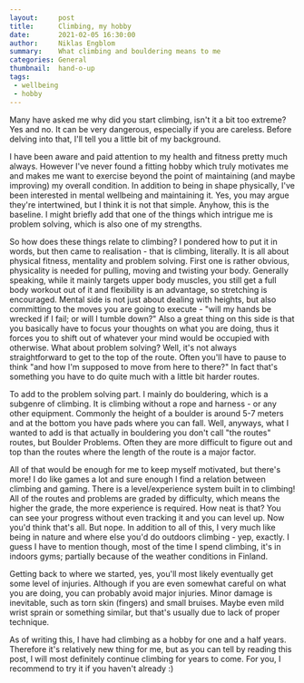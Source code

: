 ```yaml
---
layout:     post
title:      Climbing, my hobby
date:       2021-02-05 16:30:00
author:     Niklas Engblom
summary:    What climbing and bouldering means to me
categories: General
thumbnail:  hand-o-up
tags:
 - wellbeing
 - hobby
---
```


Many have asked me why did you start climbing, isn't it a bit too extreme? Yes and no. It can be very dangerous, especially if you are careless. Before delving into that, I'll tell you a little bit of my background.

I have been aware and paid attention to my health and fitness pretty much always. However I've never found a fitting hobby which truly motivates me and makes me want to exercise beyond the point of maintaining (and maybe improving) my overall condition. In addition to being in shape physically, I've been interested in mental wellbeing and maintaining it. Yes, you may argue they're intertwined, but I think it is not that simple. Anyhow, this is the baseline. I might briefly add that one of the things which intrigue me is problem solving, which is also one of my strengths.

So how does these things relate to climbing? I pondered how to put it in words, but then came to realisation - that is climbing, literally. It is all about physical fitness, mentality and problem solving. First one is rather obvious, physicality is needed for pulling, moving and twisting your body. Generally speaking, while it mainly targets upper body muscles, you still get a full body workout out of it and flexibility is an advantage, so stretching is encouraged.  Mental side is not just about dealing with heights, but also committing to the moves you are going to execute - "will my hands be wrecked if I fail; or will I tumble down?" Also a great thing on this side is that you basically have to focus your thoughts on what you are doing, thus it forces you to shift out of whatever your mind would be occupied with otherwise. What about problem solving? Well, it's not always straightforward to get to the top of the route. Often you'll have to pause to think "and how I'm supposed to move from here to there?" In fact that's something you have to do quite much with a little bit harder routes.

To add to the problem solving part. I mainly do bouldering, which is a subgenre of climbing. It is climbing without a rope and harness - or any other equipment. Commonly the height of a boulder is around 5-7 meters and at the bottom you have pads where you can fall. Well, anyways, what I wanted to add is that actually in bouldering you don't call "the routes" routes, but Boulder Problems. Often they are more difficult to figure out and top than the routes where the length of the route is a major factor.

All of that would be enough for me to keep myself motivated, but there's more! I do like games a lot and sure enough I find a relation between climbing and gaming. There is a level/experience system built in to climbing! All of the routes and problems are graded by difficulty, which means the higher the grade, the more experience is required. How neat is that? You can see your progress without even tracking it and you can level up. Now you'd think that's all. But nope. In addition to all of this, I very much like being in nature and where else you'd do outdoors climbing - yep, exactly. I guess I have to mention though, most of the time I spend climbing, it's in indoors gyms; partially because of the weather conditions in Finland.

Getting back to where we started, yes, you'll most likely eventually get some level of injuries. Although if you are even somewhat careful on what you are doing, you can probably avoid major injuries. Minor damage is inevitable, such as torn skin (fingers) and small bruises. Maybe even mild wrist sprain or something similar, but that's usually due to lack of proper technique.

As of writing this, I have had climbing as a hobby for one and a half years. Therefore it's relatively new thing for me, but as you can tell by reading this post, I will most definitely continue climbing for years to come. For you, I recommend to try it if you haven't already :)
